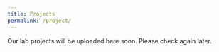 ```yaml
---
title: Projects
permalink: /project/
---
```


Our lab projects will be uploaded here soon. Please check again later. 